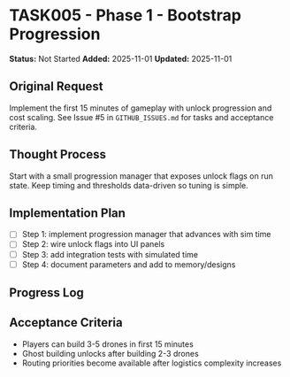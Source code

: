 # TASK005 - Phase 1 - Bootstrap Progression

**Status:** Not Started
**Added:** 2025-11-01
**Updated:** 2025-11-01

## Original Request
Implement the first 15 minutes of gameplay with unlock progression and cost scaling. See Issue #5 in `GITHUB_ISSUES.md` for tasks and acceptance criteria.

## Thought Process
Start with a small progression manager that exposes unlock flags on run state. Keep timing and thresholds data-driven so tuning is simple.

## Implementation Plan
- [ ] Step 1: implement progression manager that advances with sim time
- [ ] Step 2: wire unlock flags into UI panels
- [ ] Step 3: add integration tests with simulated time
- [ ] Step 4: document parameters and add to memory/designs

## Progress Log


## Acceptance Criteria
- Players can build 3-5 drones in first 15 minutes
- Ghost building unlocks after building 2-3 drones
- Routing priorities become available after logistics complexity increases

